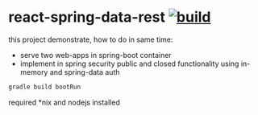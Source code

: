 react-spring-data-rest [![build](https://travis-ci.org/daggerok/react-spring-data-rest.svg?branch=master)](https://travis-ci.org/daggerok/react-spring-data-rest)
======================

this project demonstrate, how to do in same time:
- serve two web-apps in spring-boot container
- implement in spring security public and closed functionality using in-memory and spring-data auth

```bash
gradle build bootRun
```

required *nix and nodejs installed
